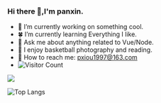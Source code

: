 ### Hi there 👋,I'm panxin.

- :palm_tree: I’m currently working on something cool.
- :four_leaf_clover: I’m currently learning Everything I like.
- :sunflower: Ask me about anything related to Vue/Node.
- :cactus: I enjoy basketball photography and reading.
- :paw_prints: How to reach me: pxiou1997@163.com
- ![Visitor Count](https://profile-counter.glitch.me/pxbtf/count.svg)


![](https://github-readme-stats.vercel.app/api?username=pxbtf&show_icons=true&theme=tokyonight)

![Top Langs](https://github-readme-stats.vercel.app/api/top-langs/?username=pxbtf&layout=compact&theme=tokyonight)


<!---
pxbtf/pxbtf is a ✨ special ✨ repository because its `README.md` (this file) appears on your GitHub profile.
You can click the Preview link to take a look at your changes.
--->

